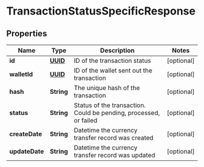 
# TransactionStatusSpecificResponse

## Properties
Name | Type | Description | Notes
------------ | ------------- | ------------- | -------------
**id** | [**UUID**](UUID.md) | ID of the transaction status |  [optional]
**walletId** | [**UUID**](UUID.md) | ID of the wallet sent out the transaction |  [optional]
**hash** | **String** | The unique hash of the transaction |  [optional]
**status** | **String** | Status of the transaction. Could be pending, processed, or failed |  [optional]
**createDate** | **String** | Datetime the currency transfer record was created |  [optional]
**updateDate** | **String** | Datetime the currency transfer record was updated |  [optional]



